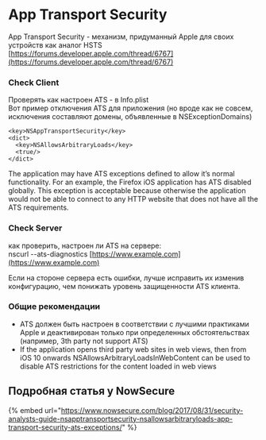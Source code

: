 # App Transport Security

App Transport Security - механизм, придуманный Apple для своих устройств как аналог HSTS  
[https://forums.developer.apple.com/thread/6767](https://forums.developer.apple.com/thread/6767)

### Check Client

Проверять как настроен ATS - в Info.plist  
Вот пример отключения ATS для приложения \(но вроде как не совсем, исключения составляют домены, объявленные в NSExceptionDomains\)

```text
<key>NSAppTransportSecurity</key>
<dict>
  <key>NSAllowsArbitraryLoads</key>
  <true/>
</dict>
```

The application may have ATS exceptions defined to allow it’s normal functionality. For an example, the Firefox iOS application has ATS disabled globally. This exception is acceptable because otherwise the application would not be able to connect to any HTTP website that does not have all the ATS requirements.

### Check Server

как проверить, настроен ли ATS на сервере:  
nscurl --ats-diagnostics [https://www.example.com](https://www.example.com)

Если на стороне сервера есть ошибки, лучше исправить их изменив конфигурацию, чем понижать уровень защищенности ATS клиента.

### Общие рекомендации

- ATS должен быть настроен в соответствии с лучшими практиками Apple и деактивирован только при определенных обстоятельствах \(например, 3th party not support ATS\)  
 - If the application opens third party web sites in web views, then from iOS 10 onwards NSAllowsArbitraryLoadsInWebContent can be used to disable ATS restrictions for the content loaded in web views

## Подробная статья у NowSecure

{% embed url="https://www.nowsecure.com/blog/2017/08/31/security-analysts-guide-nsapptransportsecurity-nsallowsarbitraryloads-app-transport-security-ats-exceptions/" %}



